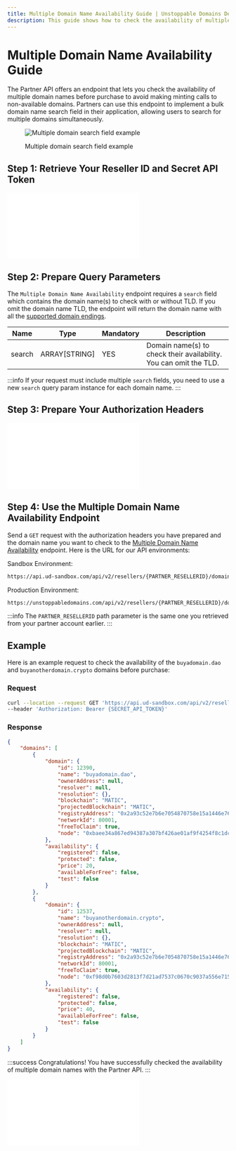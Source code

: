 ```yaml
---
title: Multiple Domain Name Availability Guide | Unstoppable Domains Developer Portal
description: This guide shows how to check the availability of multiple domain names before purchase with your Partner account.
---
```


# Multiple Domain Name Availability Guide

The Partner API offers an endpoint that lets you check the availability of multiple domain names before purchase to avoid making minting calls to non-available domains. Partners can use this endpoint to implement a bulk domain name search field in their application, allowing users to search for multiple domains simultaneously.

<figure>

![Multiple domain search field example](/images/multiple-domain-search-field.png)

<figcaption>Multiple domain search field example</figcaption>
</figure>

## Step 1: Retrieve Your Reseller ID and Secret API Token

<embed src="/snippets/_reseller-id-location.md" />

## Step 2: Prepare Query Parameters

The `Multiple Domain Name Availability` endpoint requires a `search` field which contains the domain name(s) to check with or without TLD. If you omit the domain name TLD, the endpoint will return the domain name with all the [supported domain endings](/developer-toolkit/resolution-integration-methods/resolution-service/endpoints/get-supported-tlds.md).

| Name | Type | Mandatory | Description |
| - | - | - | - |
| search | ARRAY[STRING] | YES | Domain name(s) to check their availability. You can omit the TLD. |

:::info
If your request must include multiple `search` fields, you need to use a new `search` query param instance for each domain name.
:::

## Step 3: Prepare Your Authorization Headers

<embed src="/snippets/_auth-headers-preparation.md" />

## Step 4: Use the Multiple Domain Name Availability Endpoint

Send a `GET` request with the authorization headers you have prepared and the domain name you want to check to the [Multiple Domain Name Availability](https://docs.unstoppabledomains.com/openapi/reference/#operation/GetDomains) endpoint. Here is the URL for our API environments:

Sandbox Environment:

```bash
https://api.ud-sandbox.com/api/v2/resellers/{PARTNER_RESELLERID}/domains?search={DOMAIN_TO_CHECK}
```

Production Environment:

```bash
https://unstoppabledomains.com/api/v2/resellers/{PARTNER_RESELLERID}/domains?search={DOMAIN_TO_CHECK}
```

:::info
The `PARTNER_RESELLERID` path parameter is the same one you retrieved from your partner account earlier.
:::

## Example

Here is an example request to check the availability of the `buyadomain.dao` and `buyanotherdomain.crypto` domains before purchase:

### Request

```bash
curl --location --request GET 'https://api.ud-sandbox.com/api/v2/resellers/{PARTNER_RESELLERID}/domains?search=buyadomain.dao&search=buyanotherdomain.crypto' \
--header 'Authorization: Bearer {SECRET_API_TOKEN}'
```

### Response

```json
{
    "domains": [
        {
            "domain": {
                "id": 12390,
                "name": "buyadomain.dao",
                "ownerAddress": null,
                "resolver": null,
                "resolution": {},
                "blockchain": "MATIC",
                "projectedBlockchain": "MATIC",
                "registryAddress": "0x2a93c52e7b6e7054870758e15a1446e769edfb93",
                "networkId": 80001,
                "freeToClaim": true,
                "node": "0xbaee34a867ed94387a307bf426ae01af9f4254f8c1dc2c633c577278df0d6454"
            },
            "availability": {
                "registered": false,
                "protected": false,
                "price": 20,
                "availableForFree": false,
                "test": false
            }
        },
        {
            "domain": {
                "id": 12537,
                "name": "buyanotherdomain.crypto",
                "ownerAddress": null,
                "resolver": null,
                "resolution": {},
                "blockchain": "MATIC",
                "projectedBlockchain": "MATIC",
                "registryAddress": "0x2a93c52e7b6e7054870758e15a1446e769edfb93",
                "networkId": 80001,
                "freeToClaim": true,
                "node": "0xf98d0b7603d2813f7d21ad7537c0670c9037a556e715e9fb572c7a87e5e854b4"
            },
            "availability": {
                "registered": false,
                "protected": false,
                "price": 40,
                "availableForFree": false,
                "test": false
            }
        }
    ]
}
```

:::success Congratulations!
You have successfully checked the availability of multiple domain names with the Partner API.
:::

<embed src="/snippets/_discord.md" />
